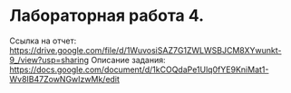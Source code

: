 # Лабораторная работа 4.
Ссылка на отчет: https://drive.google.com/file/d/1WuvosiSAZ7G1ZWLWSBJCM8XYwunkt-9_/view?usp=sharing
Описание задания: https://docs.google.com/document/d/1kCOQdaPe1Ulq0fYE9KniMat1-Wv8IB47ZowNGwIzwMk/edit
